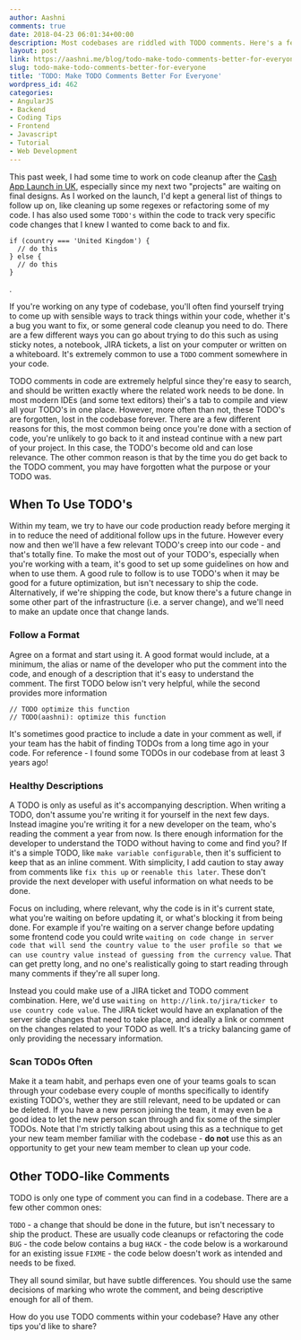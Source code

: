 ```yaml
---
author: Aashni
comments: true
date: 2018-04-23 06:01:34+00:00
description: Most codebases are riddled with TODO comments. Here's a few tips on how to keep them manageable
layout: post
link: https://aashni.me/blog/todo-make-todo-comments-better-for-everyone/
slug: todo-make-todo-comments-better-for-everyone
title: 'TODO: Make TODO Comments Better For Everyone'
wordpress_id: 462
categories:
- AngularJS
- Backend
- Coding Tips
- Frontend
- Javascript
- Tutorial
- Web Development
---
```


This past week, I had some time to work on code cleanup after the [Cash App Launch in UK](https://twitter.com/CashApp/status/981201724689014784), especially since my next two "projects" are waiting on final designs. As I worked on the launch, I'd kept a general list of things to follow up on, like cleaning up some regexes or refactoring some of my code. I has also used some `TODO's` within the code to track very specific code changes that I knew I wanted to come back to and fix.


    
    
    if (country === 'United Kingdom') {
      // do this
    } else {
      // do this
    }
    

.

If you're working on any type of codebase, you'll often find yourself trying to come up with sensible ways to track things within your code, whether it's a bug you want to fix, or some general code cleanup you need to do. There are a few different ways you can go about trying to do this such as using sticky notes, a notebook, JIRA tickets, a list on your computer or written on a whiteboard. It's extremely common to use a `TODO` comment somewhere in your code.

TODO comments in code are extremely helpful since they're easy to search, and should be written exactly where the related work needs to be done. In most modern IDEs (and some text editors) their's a tab to compile and view all your TODO's in one place. However, more often than not, these TODO's are forgotten, lost in the codebase forever. There are a few different reasons for this, the most common being once you're done with a section of code, you're unlikely to go back to it and instead continue with a new part of your project. In this case, the TODO's become old and can lose relevance. The other common reason is that by the time you do get back to the TODO comment, you may have forgotten what the purpose or your TODO was. 



## When To Use TODO's


Within my team, we try to have our code production ready before merging it in to reduce the need of additional follow ups in the future. However every now and then we'll have a few relevant TODO's creep into our code - and that's totally fine. To make the most out of your TODO's, especially when you're working with a team, it's good to set up some guidelines on how and when to use them. A good rule to follow is to use TODO's when it may be good for a future optimization, but isn't necessary to ship the code. Alternatively, if we're shipping the code, but know there's a future change in some other part of the infrastructure (i.e. a server change), and we'll need to make an update once that change lands.



### Follow a Format


Agree on a format and start using it. A good format would include, at a minimum, the alias or name of the developer who put the comment into the code, and enough of a description that it's easy to understand the comment. The first TODO below isn't very helpful, while the second provides more information


    
    
    // TODO optimize this function
    // TODO(aashni): optimize this function
    



It's sometimes good practice to include a date in your comment as well, if your team has the habit of finding TODOs from a long time ago in your code. For reference - I found some TODOs in our codebase from at least 3 years ago!



### Healthy Descriptions


A TODO is only as useful as it's accompanying description. When writing a TODO, don't assume you're writing it for yourself in the next few days. Instead imagine you're writing it for a new developer on the team, who's reading the comment a year from now. Is there enough information for the developer to understand the TODO without having to come and find you? If it's a simple TODO, like `make variable configurable`, then it's sufficient to keep that as an inline comment. With simplicity, I add caution to stay away from comments like `fix this up` or `reenable this later`. These don't provide the next developer with useful information on what needs to be done.

Focus on including, where relevant, why the code is in it's current state, what you're waiting on before updating it, or what's blocking it from being done. For example if you're waiting on a server change before updating some frontend code you could write `waiting on code change in server code that will send the country value to the user profile so that we can use country value instead of guessing from the currency value`. That can get pretty long, and no one's realistically going to start reading through many comments if they're all super long.

Instead you could make use of a JIRA ticket and TODO comment combination. Here, we'd use `waiting on http://link.to/jira/ticker to use country code value`. The JIRA ticket would have an explanation of the server side changes that need to take place, and ideally a link or comment on the changes related to your TODO as well. It's a tricky balancing game of only providing the necessary information.



### Scan TODOs Often


Make it a team habit, and perhaps even one of your teams goals to scan through your codebase every couple of months specifically to identify existing TODO's, wether they are still relevant, need to be updated or can be deleted. If you have a new person joining the team, it may even be a good idea to let the new person scan through and fix some of the simpler TODOs. Note that I'm strictly talking about using this as a technique to get your new team member familiar with the codebase - **do not** use this as an opportunity to get your new team member to clean up your code.



## Other TODO-like Comments



TODO is only one type of comment you can find in a codebase. There are a few other common ones:

`TODO` - a change that should be done in the future, but isn't necessary to ship the product. These are usually code cleanups or refactoring the code
`BUG` - the code below contains a bug
`HACK` - the code below is a workaround for an existing issue
`FIXME` - the code below doesn't work as intended and needs to be fixed.

They all sound similar, but have subtle differences. You should use the same decisions of marking who wrote the comment, and being descriptive enough for all of them.

How do you use TODO comments within your codebase? Have any other tips you'd like to share?
